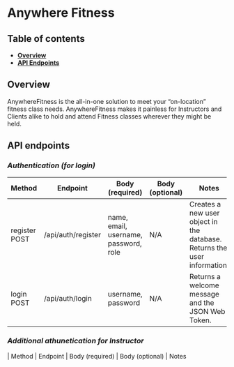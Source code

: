 # Anywhere Fitness

## Table of contents

- **[Overview](#overview)**<br>
- **[API Endpoints](#api-endpoints)**<br>

## <a name="overview"></a>Overview

AnywhereFitness is the all-in-one solution to meet your “on-location” fitness class needs.
AnywhereFitness makes it painless for Instructors and Clients alike to hold and attend Fitness
classes wherever they might be held.

## <a name="api-endpoints"></a>API endpoints

### **_Authentication (for login)_**

| Method        | Endpoint           | Body (required)                       | Body (optional) | Notes                                                                    |
| ------------- | ------------------ | ------------------------------------- | --------------- | ------------------------------------------------------------------------ |
| register POST | /api/auth/register | name, email, username, password, role | N/A             | Creates a new user object in the database. Returns the user information. |
| login POST    | /api/auth/login    | username, password                    | N/A             | Returns a welcome message and the JSON Web Token.                        |

### **_Additional athunetication for Instructor_**

| Method | Endpoint | Body (required) | Body (optional) | Notes

